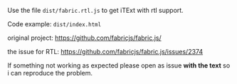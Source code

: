 Use the file `dist/fabric.rtl.js` to get iTExt with rtl support.

Code example: `dist/index.html`


original project: https://github.com/fabricjs/fabric.js/


the issue for RTL: https://github.com/fabricjs/fabric.js/issues/2374


If something not working as expected please open as issue **with the text** so i can reproduce the problem.
